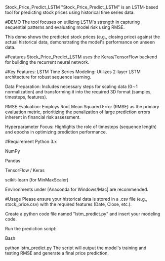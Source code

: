 Stock_Price_Predict_LSTM
"Stock_Price_Predict_LSTM" is an LSTM-based tool for predicting stock prices using historical time series data.

#DEMO
The tool focuses on utilizing LSTM's strength in capturing sequential patterns and evaluating model risk using RMSE.

This demo shows the predicted stock prices (e.g., closing price) against the actual historical data, demonstrating the model's performance on unseen data.

#Features
Stock_Price_Predict_LSTM uses the Keras/TensorFlow backend for building the recurrent neural network.

#Key Features:
LSTM Time Series Modeling: Utilizes 2-layer LSTM architecture for robust sequence learning.

Data Preparation: Includes necessary steps for scaling data (0∼1 normalization) and transforming it into the required 3D format (samples, timesteps, features).

RMSE Evaluation: Employs Root Mean Squared Error (RMSE) as the primary evaluation metric, prioritizing the penalization of large prediction errors inherent in financial risk assessment.

Hyperparameter Focus: Highlights the role of timesteps (sequence length) and epochs in optimizing prediction performance.

#Requirement
Python 3.x

NumPy

Pandas

TensorFlow / Keras

scikit-learn (for MinMaxScaler)

Environments under [Anaconda for Windows/Mac] are recommended.

#Usage
Please ensure your historical data is stored in a .csv file (e.g., stock_price.csv) with the required features (Date, Close, etc.).

Create a python code file named "lstm_predict.py" and insert your modeling code.

Run the prediction script:

Bash

python lstm_predict.py
The script will output the model's training and testing RMSE and generate a final price prediction.